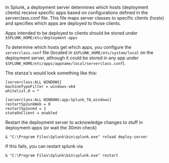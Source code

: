 ﻿In Splunk, a deployment server determines which hosts (deployment clients) receive specific apps based on configurations defined in the serverclass.conf file. This file maps server classes to specific clients (hosts) and specifies which apps are deployed to those clients.

Apps intended to be deployed to clients should be stored under ```$SPLUNK_HOME/etc/deployment-apps```

To determine which hosts get which apps, you configure the ```serverclass.conf``` file (located in ```$SPLUNK_HOME/etc/system/local``` on the deployment server, although it could be stored in any app under ```$SPLUNK_HOME/etc/apps/appname/local/serverclass.conf```). 


The stanza's would look something like this:
```
[serverclass:ALL WINDOWS] 
machineTypeFilter = windows-x64 
whitelist.0 = *

[serverclass:ALL WINDOWS:app:Splunk_TA_windows]
restartSp2unkWeb = 0
restartSp2unkd = 1
stateOnClient = enabled
```

Restart the deployment server to acknowledge changes to stuff in deployment-apps (or wait the 30min check)
```
& "C:\Program Files\Splunk\bin\splunk.exe" reload deploy-server
```
If this fails, you can restart splunk via
```
& "C:\Program Files\Splunk\bin\splunk.exe" restart
```